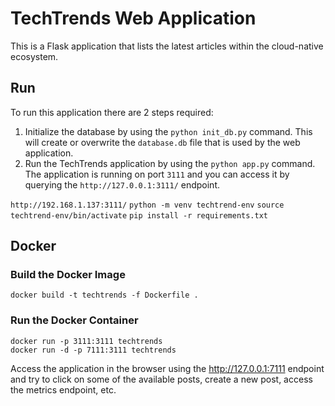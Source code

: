 # TechTrends Web Application

This is a Flask application that lists the latest articles within the cloud-native ecosystem.

## Run 

To run this application there are 2 steps required:

1. Initialize the database by using the `python init_db.py` command. This will create or overwrite the `database.db` file that is used by the web application.
2.  Run the TechTrends application by using the `python app.py` command. The application is running on port `3111` and you can access it by querying the `http://127.0.0.1:3111/` endpoint.


`http://192.168.1.137:3111/`
`python -m venv techtrend-env`
`source techtrend-env/bin/activate`
`pip install -r requirements.txt`

## Docker

### Build the Docker Image

```commandline
docker build -t techtrends -f Dockerfile .
```

### Run the Docker Container

```commandline
docker run -p 3111:3111 techtrends
docker run -d -p 7111:3111 techtrends
```

Access the application in the browser using the http://127.0.0.1:7111 endpoint and try to click on some of the available posts, 
create a new post, access the metrics endpoint, etc.